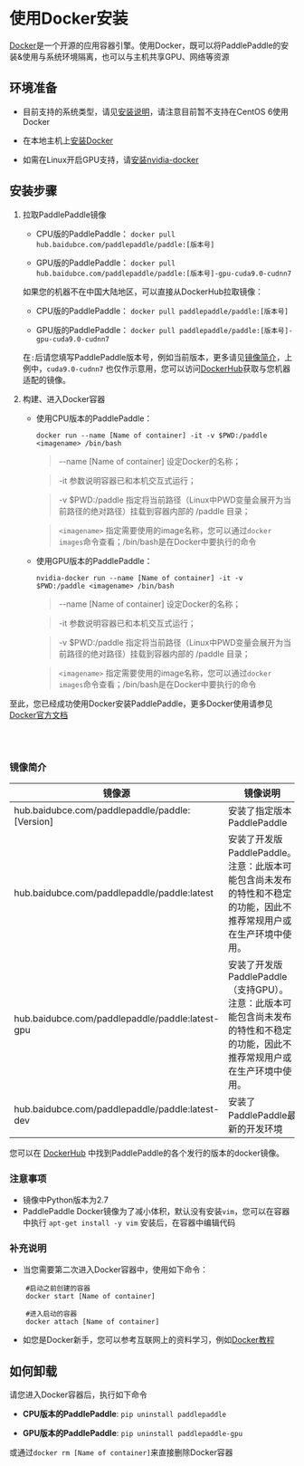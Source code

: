 # **使用Docker安装**

[Docker](https://docs.docker.com/install/)是一个开源的应用容器引擎。使用Docker，既可以将PaddlePaddle的安装&使用与系统环境隔离，也可以与主机共享GPU、网络等资源

## 环境准备

- 目前支持的系统类型，请见[安装说明](./index_cn.html)，请注意目前暂不支持在CentOS 6使用Docker

- 在本地主机上[安装Docker](https://hub.docker.com/search/?type=edition&offering=community)

- 如需在Linux开启GPU支持，请[安装nvidia-docker](https://github.com/NVIDIA/nvidia-docker)

## 安装步骤

1. 拉取PaddlePaddle镜像

	* CPU版的PaddlePaddle： `docker pull hub.baidubce.com/paddlepaddle/paddle:[版本号]`

	* GPU版的PaddlePaddle： `docker pull hub.baidubce.com/paddlepaddle/paddle:[版本号]-gpu-cuda9.0-cudnn7`

    如果您的机器不在中国大陆地区，可以直接从DockerHub拉取镜像：

    * CPU版的PaddlePaddle： `docker pull paddlepaddle/paddle:[版本号]`

    * GPU版的PaddlePaddle： `docker pull paddlepaddle/paddle:[版本号]-gpu-cuda9.0-cudnn7`

    在`:`后请您填写PaddlePaddle版本号，例如当前版本，更多请见[镜像简介](#dockers)，上例中，`cuda9.0-cudnn7` 也仅作示意用，您可以访问[DockerHub](https://hub.docker.com/r/paddlepaddle/paddle/tags/)获取与您机器适配的镜像。

2. 构建、进入Docker容器

	* 使用CPU版本的PaddlePaddle：



		`docker run --name [Name of container] -it -v $PWD:/paddle <imagename> /bin/bash`
	
		> --name [Name of container] 设定Docker的名称；


		> -it 参数说明容器已和本机交互式运行； 


		> -v $PWD:/paddle 指定将当前路径（Linux中PWD变量会展开为当前路径的绝对路径）挂载到容器内部的 /paddle 目录； 

		> `<imagename>` 指定需要使用的image名称，您可以通过`docker images`命令查看；/bin/bash是在Docker中要执行的命令



	* 使用GPU版本的PaddlePaddle：



		`nvidia-docker run --name [Name of container] -it -v $PWD:/paddle <imagename> /bin/bash`
	
		> --name [Name of container] 设定Docker的名称；


		> -it 参数说明容器已和本机交互式运行； 


		> -v $PWD:/paddle 指定将当前路径（Linux中PWD变量会展开为当前路径的绝对路径）挂载到容器内部的 /paddle 目录； 

		> `<imagename>` 指定需要使用的image名称，您可以通过`docker images`命令查看；/bin/bash是在Docker中要执行的命令



至此，您已经成功使用Docker安装PaddlePaddle，更多Docker使用请参见[Docker官方文档](https://docs.docker.com)

<a name="dockers"></a>
</br></br>
### **镜像简介**
<p align="center">
<table>
	<thead>
	<tr>
		<th> 镜像源 </th>
		<th> 镜像说明 </th>
	</tr>
	</thead>
	<tbody>
		<tr>
		<td> hub.baidubce.com/paddlepaddle/paddle:[Version] </td>
		<td> 安装了指定版本PaddlePaddle </td>
	</tr>
	<tr>
		<td> hub.baidubce.com/paddlepaddle/paddle:latest </td>
		<td> 安装了开发版PaddlePaddle。注意：此版本可能包含尚未发布的特性和不稳定的功能，因此不推荐常规用户或在生产环境中使用。 </td>
	</tr>
	<tr>
		<td> hub.baidubce.com/paddlepaddle/paddle:latest-gpu </td>
		<td> 安装了开发版PaddlePaddle（支持GPU）。注意：此版本可能包含尚未发布的特性和不稳定的功能，因此不推荐常规用户或在生产环境中使用。 </td>
	</tr>
		<tr>
		<td> hub.baidubce.com/paddlepaddle/paddle:latest-dev </td>
		<td> 安装了PaddlePaddle最新的开发环境 </td>
	</tr>
   </tbody>
</table>
</p>

您可以在 [DockerHub](https://hub.docker.com/r/paddlepaddle/paddle/tags/) 中找到PaddlePaddle的各个发行的版本的docker镜像。

### 注意事项

* 镜像中Python版本为2.7
* PaddlePaddle Docker镜像为了减小体积，默认没有安装`vim`，您可以在容器中执行 `apt-get install -y vim` 安装后，在容器中编辑代码

### 补充说明

* 当您需要第二次进入Docker容器中，使用如下命令：
```
	#启动之前创建的容器
	docker start [Name of container]

	#进入启动的容器
	docker attach [Name of container]
```
* 如您是Docker新手，您可以参考互联网上的资料学习，例如[Docker教程](http://www.runoob.com/docker/docker-hello-world.html)

## 如何卸载

请您进入Docker容器后，执行如下命令

* **CPU版本的PaddlePaddle**: `pip uninstall paddlepaddle`

* **GPU版本的PaddlePaddle**: `pip uninstall paddlepaddle-gpu`

或通过`docker rm [Name of container]`来直接删除Docker容器

